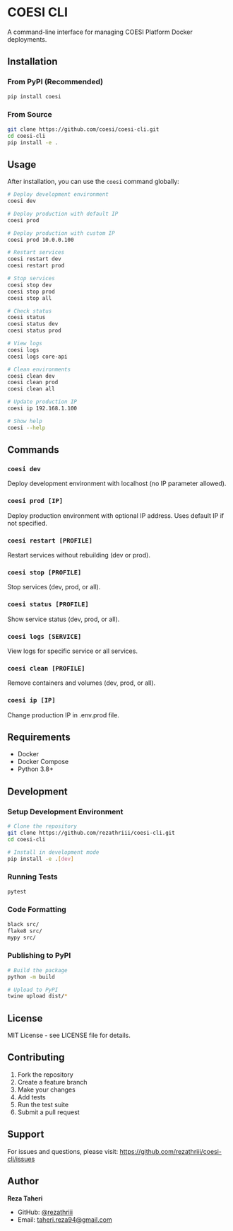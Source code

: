 # COESI CLI

A command-line interface for managing COESI Platform Docker deployments.

## Installation

### From PyPI (Recommended)

```bash
pip install coesi
```

### From Source

```bash
git clone https://github.com/coesi/coesi-cli.git
cd coesi-cli
pip install -e .
```

## Usage

After installation, you can use the `coesi` command globally:

```bash
# Deploy development environment
coesi dev

# Deploy production with default IP
coesi prod

# Deploy production with custom IP
coesi prod 10.0.0.100

# Restart services
coesi restart dev
coesi restart prod

# Stop services
coesi stop dev
coesi stop prod
coesi stop all

# Check status
coesi status
coesi status dev
coesi status prod

# View logs
coesi logs
coesi logs core-api

# Clean environments
coesi clean dev
coesi clean prod
coesi clean all

# Update production IP
coesi ip 192.168.1.100

# Show help
coesi --help
```

## Commands

### `coesi dev`

Deploy development environment with localhost (no IP parameter allowed).

### `coesi prod [IP]`

Deploy production environment with optional IP address. Uses default IP if not specified.

### `coesi restart [PROFILE]`

Restart services without rebuilding (dev or prod).

### `coesi stop [PROFILE]`

Stop services (dev, prod, or all).

### `coesi status [PROFILE]`

Show service status (dev, prod, or all).

### `coesi logs [SERVICE]`

View logs for specific service or all services.

### `coesi clean [PROFILE]`

Remove containers and volumes (dev, prod, or all).

### `coesi ip [IP]`

Change production IP in .env.prod file.

## Requirements

- Docker
- Docker Compose
- Python 3.8+

## Development

### Setup Development Environment

```bash
# Clone the repository
git clone https://github.com/rezathriii/coesi-cli.git
cd coesi-cli

# Install in development mode
pip install -e .[dev]
```

### Running Tests

```bash
pytest
```

### Code Formatting

```bash
black src/
flake8 src/
mypy src/
```

### Publishing to PyPI

```bash
# Build the package
python -m build

# Upload to PyPI
twine upload dist/*
```

## License

MIT License - see LICENSE file for details.

## Contributing

1. Fork the repository
2. Create a feature branch
3. Make your changes
4. Add tests
5. Run the test suite
6. Submit a pull request

## Support

For issues and questions, please visit: https://github.com/rezathriii/coesi-cli/issues

## Author

**Reza Taheri**

- GitHub: [@rezathriii](https://github.com/rezathriii)
- Email: taheri.reza94@gmail.com
